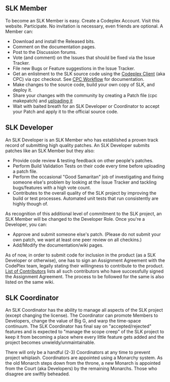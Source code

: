 ## SLK Member
To become an SLK Member is easy. Create a Codeplex Account. Visit this website. Participate. No invitation is necessary, even friends are optional. A Member can:

* Download and install the Released bits.
* Comment on the documentation pages.
* Post to the Discussion forums.
* Vote (and comment) on the Issues that should be fixed via the Issue Tracker.
* File new Bugs or Feature suggestions in the Issue Tracker.
* Get an enlistment to the SLK source code using the [Codeplex Client](http://www.codeplex.com/CodePlexClient) (aka CPC) via cpc checkout.  See [CPC Workflow](http://www.codeplex.com/CodePlexClient/Wiki/View.aspx?title=Workflow&referringTitle=Home) for documentation.
* Make changes to the source code, build your own copy of SLK, and deploy it.
* Share your changes with the community by creating a Patch file (cpc makepatch) and [uploading it](http://www.codeplex.com/SLK/SourceControl/UploadPatch.aspx)
* Wait with baited breath for an SLK Developer or Coordinator to accept your Patch and apply it to the official source code.

## SLK Developer

An SLK Developer is an SLK Member who has established a proven track record of submitting high quality patches. An SLK Developer submits patches like an SLK Member but they also:

* Provide code review & testing feedback on other people's patches.
* Perform Build Validation Tests on their code every time before uploading a patch file.
* Perform the occasional "Good Samaritan" job of investigating and fixing someone else's problem by looking at the Issue Tracker and tackling bugs/features with a high vote count.
* Contributes to the overall quality of the SLK project by improving the build or test processes. Automated unit tests that run consistently are highly though of.

As recognition of this additional level of commitment to the SLK project, an SLK Member will be changed to the Developer Role. Once you're a Developer, you can:

* Approve and submit someone else's patch. (Please do not submit your own patch, we want at least one peer review on all checkins.)
* Add/Modify the documentation/wiki pages.

As of now, in order to submit code for inclusion in the product (as a SLK Developer or otherwise), one has to sign an Assignment Agreement with the CodePlex team, legally stating their willingness to contribute to the product. [List of Contributors](List-of-Contributors) lists all such contributors who have successfully signed the Assignment Agreement. The process to be followed for the same is also listed on the same wiki.

## SLK Coordinator

An SLK Coordinator has the ability to manage all aspects of the SLK project (except changing the license). The Coordinator can promote Members to Developers, change the value of Big G, and warp the time-space continuum. The SLK Coordinator has final say on "accepted/rejected" features and is expected to "manage the scope creep" of the SLK project to keep it from becoming a place where every little feature gets added and the project becomes unwieldy/unmaintainable.

There will only be a handful (2-3) Coordinators at any time to prevent project whiplash. Coordinators are appointed using a Monarchy system. As the old Monarch steps down from the throne, a new Monarch is appointed from the Court (aka Developers) by the remaining Monarchs. Those who disagree are swiftly beheaded.